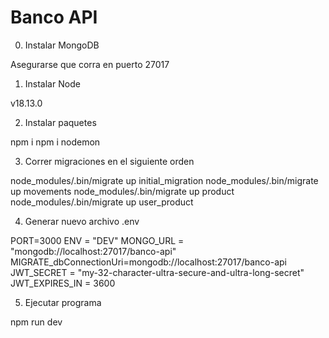 # Banco API

0) Instalar MongoDB

Asegurarse que corra en puerto 27017

1) Instalar Node

v18.13.0

2) Instalar paquetes

npm i
npm i nodemon

3) Correr migraciones en el siguiente orden

node_modules/.bin/migrate up initial_migration
node_modules/.bin/migrate up movements
node_modules/.bin/migrate up product
node_modules/.bin/migrate up user_product

4) Generar nuevo archivo .env

PORT=3000
ENV = "DEV"
MONGO_URL = "mongodb://localhost:27017/banco-api"
MIGRATE_dbConnectionUri=mongodb://localhost:27017/banco-api
JWT_SECRET = "my-32-character-ultra-secure-and-ultra-long-secret"
JWT_EXPIRES_IN = 3600

5) Ejecutar programa

npm run dev